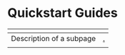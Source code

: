# Quickstart Guides

<table data-view="cards"><thead><tr><th></th><th data-hidden data-card-target data-type="content-ref"></th></tr></thead><tbody><tr><td>Description of a subpage</td><td><a href="./">.</a></td></tr><tr><td></td><td></td></tr></tbody></table>

